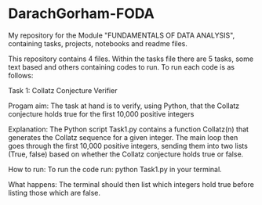 # DarachGorham-FODA
My repository for the Module "FUNDAMENTALS OF DATA ANALYSIS", containing tasks, projects, notebooks and readme files.

This repository contains 4 files. Within the tasks file there are 5 tasks, some text based and others containing codes to run. To run each code is as follows:

Task 1: Collatz Conjecture Verifier

Progam aim:
The task at hand is to verify, using Python, that the Collatz conjecture holds true for the first 10,000 positive integers

Explanation:
The Python script Task1.py contains a function Collatz(n) that generates the Collatz sequence for a given integer. The main loop then goes through the first 10,000 positive integers, sending them into two lists (True, false) based on whether the Collatz conjecture holds true or false.

How to run:
To run the code run: python Task1.py in your terminal. 

What happens: 
The terminal should then list which integers hold true before listing those which are false.